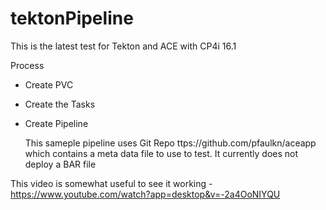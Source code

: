 # tektonPipeline

This is the latest test for Tekton and ACE with CP4i 16.1

Process
- Create PVC
- Create the Tasks
- Create Pipeline

  This sameple pipeline uses Git Repo ttps://github.com/pfaulkn/aceapp which contains a meta data file to use to test.  It currently does not deploy a BAR file


This video is somewhat useful to see it working - https://www.youtube.com/watch?app=desktop&v=-2a4OoNIYQU
